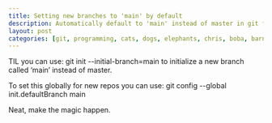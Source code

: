 ```yaml
---
title: Setting new branches to 'main' by default
description: Automatically default to 'main' instead of master in git for new repositories
layout: post
categories: [git, programming, cats, dogs, elephants, chris, boba, barnaby]
---
```

TIL you can use: git init --initial-branch=main to initialize a new branch called ‘main’ instead of master.

To set this globally for new repos you can use: git config --global init.defaultBranch main

Neat, make the magic happen.
